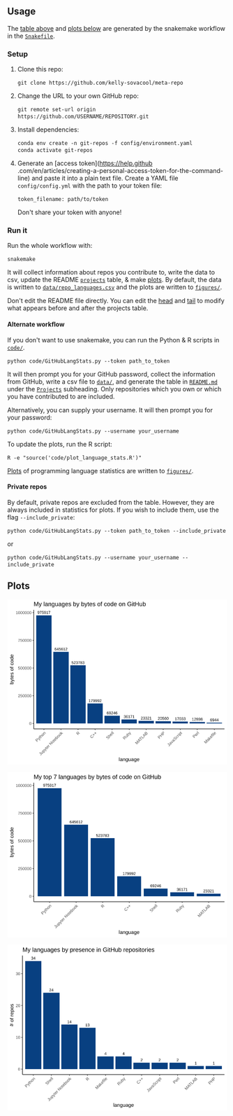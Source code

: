 
## Usage

The [table above](#current) and [plots below](#plots) are generated by the snakemake workflow in the [`Snakefile`](Snakefile).

### Setup

1. Clone this repo:

    ```
    git clone https://github.com/kelly-sovacool/meta-repo
    ```

1. Change the URL to your own GitHub repo:

    ```
    git remote set-url origin https://github.com/USERNAME/REPOSITORY.git
    ```

1. Install dependencies:

    ```
    conda env create -n git-repos -f config/environment.yaml
    conda activate git-repos
    ```

1. Generate an [access token](https://help.github
.com/en/articles/creating-a-personal-access-token-for-the-command-line) and paste it into a plain text file. Create a
 YAML file `config/config.yml` with the path to your token file:
 
    ```
    token_filename: path/to/token
    ```
    
    Don't share your token with anyone!

### Run it

Run the whole workflow with:

```
snakemake
```

It will collect information about repos you contribute to, write the data to csv, update the README [`projects`](#projects) table, & make [plots](##plots). 
By default, the data is written to [`data/repo_languages.csv`](data/repo_languages.csv) and the plots are written to [`figures/`](figures). 

Don't edit the README file directly. You can edit the [head](config/head.md) and [tail](config/tail.md) to modify 
what appears before and after the projects table.

#### Alternate workflow

If you don't want to use snakemake, you can run the Python & R scripts in [`code/`](code).

```
python code/GitHubLangStats.py --token path_to_token
```

It will then prompt you for your GitHub password, collect the information from GitHub, write a csv file to 
[`data/`](data), and generate the table in [`README.md`](README.md) under the [`Projects`](#projects) subheading.
Only repositories which you own or which you have contributed to are included.

Alternatively, you can supply your username. It will then prompt you for your password:
```
python code/GitHubLangStats.py --username your_username
```

To update the plots, run the R script:
```
R -e "source('code/plot_language_stats.R')"
```

[Plots](##plots) of programming language statistics are written to [`figures/`](figures/).

#### Private repos

By default, private repos are excluded from the table.
However, they are always included in statistics for plots.
If you wish to include them, use the flag `--include_private`:

```
python code/GitHubLangStats.py --token path_to_token --include_private
```
or
```
python code/GitHubLangStats.py --username your_username --include_private
```

## Plots

![language_all_bytes](figures/language_all_bytes.svg)

![langauge_all_bytes_n7](figures/language_all_bytes_n7.svg)

![language_all_repos](figures/language_all_repos.svg)
